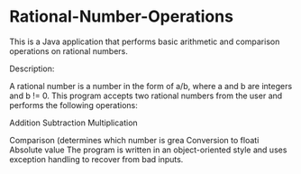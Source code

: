 # Rational-Number-Operations
This is a Java application that performs basic arithmetic and comparison operations on rational numbers.

Description:

A rational number is a number in the form of a/b, where a and b are integers and b != 0. This program accepts two rational numbers from the user and performs the following operations:

Addition
Subtraction
Multiplication

Comparison (determines which number is grea
Conversion to floati
Absolute value
The program is written in an object-oriented style and uses exception handling to recover from bad inputs.
